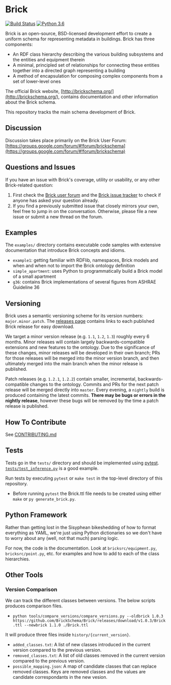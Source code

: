 # Brick

[![Build Status](https://github.com/BrickSchema/Brick/workflows/Build/badge.svg)](https://github.com/BrickSchema/Brick/actions)
[![Python 3.6](https://img.shields.io/badge/python-3.6+-blue.svg)](https://www.python.org/downloads/release/python-360/)

Brick is an open-source, BSD-licensed development effort to create a uniform schema for representing metadata in buildings. Brick has three components:

* An RDF class hierarchy describing the various building subsystems and the entities and equipment therein
* A minimal, principled set of relationships for connecting these entities together into a directed graph representing a building
* A method of encapsulation for composing complex components from a set of lower-level ones

The official Brick website, [http://brickschema.org/](http://brickschema.org/), contains documentation and other information about the Brick schema.

This repository tracks the main schema development of Brick.


## Discussion

Discussion takes place primarily on the Brick User Forum: [https://groups.google.com/forum/#!forum/brickschema](https://groups.google.com/forum/#!forum/brickschema)

## Questions and Issues

If you have an issue with Brick's coverage, utility or usability, or any other Brick-related question:

1. First check the [Brick user forum](https://groups.google.com/forum/#!forum/brickschema) and the [Brick issue tracker](https://github.com/BuildSysUniformMetadata/Brick/issues)
   to check if anyone has asked your question already.
2. If you find a previously submitted issue that closely mirrors your own, feel free to jump in on the conversation. Otherwise, please file a new issue or submit a new thread on the forum.

## Examples

The `examples/` directory contains executable code samples with extensive documentation that introduce Brick concepts and idioms.

- `example1`: getting familiar with RDFlib, namespaces, Brick models and when and when not to import the Brick ontology definition
- `simple_apartment`: uses Python to programmatically build a Brick model of a small apartment
- `g36`: contains Brick implementations of several figures from ASHRAE Guideline 36

## Versioning

Brick uses a semantic versioning scheme for its version numbers: `major.minor.patch`. The [releases page](https://github.com/BrickSchema/Brick/releases) contains links to each published Brick release for easy download.

We target a minor version release (e.g. `1.1`, `1.2`, `1.3`) roughly every 6 months. Minor releases will contain largely backwards-compatible extensions and new features to the ontology. Due to the significance of these changes, minor releases will be developed in their own branch; PRs for those releases will be merged into the minor version branch, and then ultimately merged into the main branch when the minor release is published.

Patch releases (e.g. `1.2.1`, `1.2.2`) contain smaller, incremental, backwards-compatible changes to the ontology. Commits and PRs for the next patch release will be merged directly into `master`. Every evening, a `nightly` build is produced containing the latest commits. **There may be bugs or errors in the nightly release**, however these bugs will be removed by the time a patch release is published.

## How To Contribute

See [CONTRIBUTING.md](https://github.com/BrickSchema/Brick/blob/master/CONTRIBUTING.md)

## Tests

Tests go in the `tests/` directory and should be implemented using [pytest](https://pytest.readthedocs.io/en/latest/getting-started.html#getstarted).
[`tests/test_inference.py`](https://github.com/BrickSchema/Brick/blob/master/tests/test_inference.py) is a good example.

Run tests by executing `pytest` or `make test` in the top-level directory of this repository.
* Before running `pytest` the Brick.ttl file needs to be created using either `make` or `py generate_brick.py`. 

## Python Framework

Rather than getting lost in the Sisyphean bikeshedding of how to format everything as YAML, we're
just using Python dictionaries so we don't have to worry about any (well, not that much) parsing logic.

For now, the code is the documentation. Look at `bricksrc/equipment.py`, `bricksrc/point.py`, etc. for examples and how to add to each of the class hierarchies.

## Other Tools

### Version Comparison

We can track the different classes between versions. The below scripts produces comparison files.
- `python tools/compare_versions/compare_versions.py --oldbrick 1.0.3 https://github.com/BrickSchema/Brick/releases/download/v1.0.3/Brick.ttl --newbrick 1.1.0 ./Brick.ttl`

It will produce three files inside `history/{current_version}`.
- `added_classes.txt`: A list of new classes introduced in the current version compared to the previous version.
- `removed_classes.txt`: A list of old classes removed in the current version compared to the previous version.
- `possible_mapping.json`: A map of candidate classes that can replace removed classes. Keys are removed classes and the values are candidate correspondants in the new vesion.
